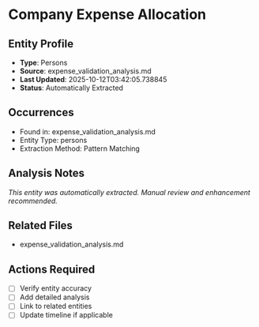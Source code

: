 # Company Expense Allocation

## Entity Profile
- **Type**: Persons
- **Source**: expense_validation_analysis.md
- **Last Updated**: 2025-10-12T03:42:05.738845
- **Status**: Automatically Extracted

## Occurrences
- Found in: expense_validation_analysis.md
- Entity Type: persons
- Extraction Method: Pattern Matching

## Analysis Notes
*This entity was automatically extracted. Manual review and enhancement recommended.*

## Related Files
- expense_validation_analysis.md

## Actions Required
- [ ] Verify entity accuracy
- [ ] Add detailed analysis
- [ ] Link to related entities
- [ ] Update timeline if applicable
